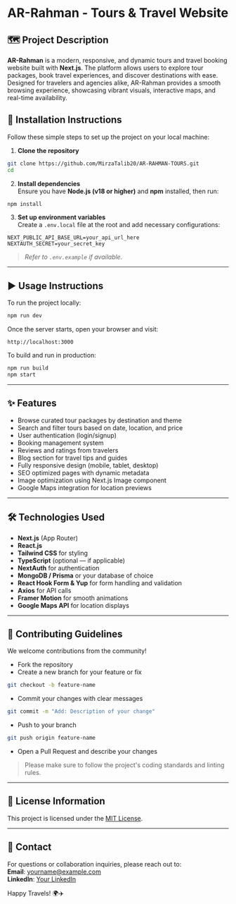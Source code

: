 
# AR-Rahman - Tours & Travel Website  

## 🗺️ Project Description  
**AR-Rahman** is a modern, responsive, and dynamic tours and travel booking website built with **Next.js**. The platform allows users to explore tour packages, book travel experiences, and discover destinations with ease. Designed for travelers and agencies alike, AR-Rahman provides a smooth browsing experience, showcasing vibrant visuals, interactive maps, and real-time availability.  

## 🚀 Installation Instructions  

Follow these simple steps to set up the project on your local machine:  

1. **Clone the repository**  
```bash
git clone https://github.com/MirzaTalib20/AR-RAHMAN-TOURS.git
cd 
```  

2. **Install dependencies**  
Ensure you have **Node.js (v18 or higher)** and **npm** installed, then run:  
```bash
npm install
```  

3. **Set up environment variables**  
Create a `.env.local` file at the root and add necessary configurations:  
```env
NEXT_PUBLIC_API_BASE_URL=your_api_url_here
NEXTAUTH_SECRET=your_secret_key
```
> _Refer to `.env.example` if available._  

---

## ▶️ Usage Instructions  

To run the project locally:  
```bash
npm run dev
```  
Once the server starts, open your browser and visit:  
```
http://localhost:3000
```  

To build and run in production:  
```bash
npm run build
npm start
```  

---

## ✨ Features  

- Browse curated tour packages by destination and theme  
- Search and filter tours based on date, location, and price  
- User authentication (login/signup)  
- Booking management system  
- Reviews and ratings from travelers  
- Blog section for travel tips and guides  
- Fully responsive design (mobile, tablet, desktop)  
- SEO optimized pages with dynamic metadata  
- Image optimization using Next.js Image component  
- Google Maps integration for location previews  

---

## 🛠️ Technologies Used  

- **Next.js** (App Router)  
- **React.js**  
- **Tailwind CSS** for styling  
- **TypeScript** (optional — if applicable)  
- **NextAuth** for authentication  
- **MongoDB / Prisma** or your database of choice  
- **React Hook Form & Yup** for form handling and validation  
- **Axios** for API calls  
- **Framer Motion** for smooth animations  
- **Google Maps API** for location displays  

---

## 🤝 Contributing Guidelines  

We welcome contributions from the community!  

- Fork the repository  
- Create a new branch for your feature or fix  
```bash
git checkout -b feature-name
```  
- Commit your changes with clear messages  
```bash
git commit -m "Add: Description of your change"
```  
- Push to your branch  
```bash
git push origin feature-name
```  
- Open a Pull Request and describe your changes  

> Please make sure to follow the project's coding standards and linting rules.  

---

## 📜 License Information  

This project is licensed under the [MIT License](LICENSE).  

---

## 📧 Contact  

For questions or collaboration inquiries, please reach out to:  
**Email**: yourname@example.com  
**LinkedIn**: [Your LinkedIn](https://www.linkedin.com/in/mirza-t-540916245/)  

Happy Travels! 🌍✈️  

